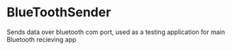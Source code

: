BlueToothSender
===============

Sends data over bluetooth com port, used as a testing application for main Bluetooth recieving app
